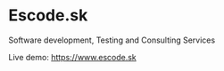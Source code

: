 # Escode.sk

Software development, Testing and Consulting Services

Live demo: https://www.escode.sk